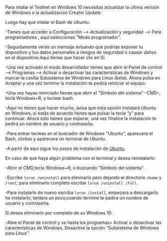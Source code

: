 Para intalar el Testnet en Windows 10 necesitas actualizar la ultima versión de Windows o la actualización Creator Update.

Luego hay que intalar el Bash de Ubuntu:

-Tienes que acceder a Configuración –> Actualización y seguridad –> Para programadores , aquí seleccionas "Modo programador".

-Seguidamente verás un mensaje avisando que podrías exponer tu dispositivo y tus datos personales a riesgos de seguridad o causar daños en el dispositivo.Aquí tienes que hacer clic en Sí.

-Una vez activado el modo desarrollador tienes que abrir el Panel de control –> Programas –> Activar o desactivar las características de Windows y marcar la casilla Subsistema de Windows para Linux (beta). Ahora pulsa en Aceptar y una vez termine la instalación te pedirá reiniciar el equipo.

-Una vez hayas reiniciado tienes que abrir el "Símbolo del sistema" –CMD–, tecla Windows+R, y teclear bash.

-Aquí no tienes que hacer mucho, avisa que esta opción instalará Ubuntu en Windows, si estás de acuerdo tienes que pulsar la tecla “y” para continuar. Ahora solo tienes que esperar, una vez finalice la instalación te pedirá un nombre de usuario y contraseña.

-Para entrar tecleas en el buscador de Windows "Ubuntu", aparecera el Bash, clickas y aparecera un terminal de Ubuntu.

-A partir de aqui sigue los pasos de instalación de [Ubuntu](docs/compile_ubuntu.md).


En caso de que haya algún problema con el terminal y desea reinstalarlo:

-Abrir el CMD,tecla Windows+R, o buscando "Símbolo del sistema".

-Escribe ```lxrun /uninstall``` para eliminarlo pero dejando el directorio ```/home``` y ```/root```; para eliminarlo completo escribe ```lxrun /uninstall /full```.

-Para instalarlo de nuevo escriba ```lxrun /install```, empezara a descargarlo he instalarlo, tardara un poco,cuando termine te pedira un nombre de usuario y contraseña.


Si desea eliminarlo por completo de su Windows 10:

-Abre el Panel de control y ve hasta los programas> Activar o desactivar las características de Windows. Desactive la opción “Subsistema de Windows para Linux”.
